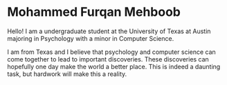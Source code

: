 # Mohammed Furqan Mehboob 

Hello! I am a undergraduate student at the University of Texas at Austin majoring in Psychology with a minor in Computer Science. 

I am from Texas and I believe that psychology and computer science can come together to lead to important discoveries. These discoveries can hopefully one day make the world a better place. This is indeed a daunting task, but hardwork will make this a reality. 

<!--
**mohammedfmehboob/mohammedfmehboob** is a ✨ _special_ ✨ repository because its `README.md` (this file) appears on your GitHub profile.

Here are some ideas to get you started:

- 🔭 I’m currently working on ...
- 🌱 I’m currently learning ...
- 👯 I’m looking to collaborate on ...
- 🤔 I’m looking for help with ...
- 💬 Ask me about ...
- 📫 How to reach me: ...
- 😄 Pronouns: ...
- ⚡ Fun fact: ...
-->

